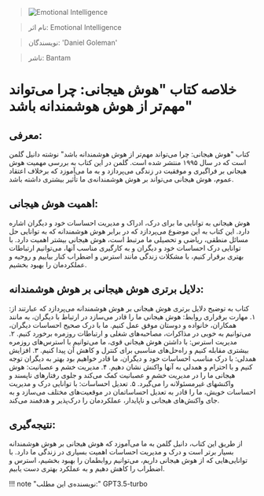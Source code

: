 
> ![Emotional Intelligence](http://books.google.com/books/content?id=OgXxhmGiRB0C&printsec=frontcover&img=1&zoom=1&edge=curl&source=gbs_api)

> نام اثر: Emotional Intelligence 

> نویسندگان: 'Daniel Goleman'

> ناشر: Bantam




# خلاصه کتاب "هوش هیجانی: چرا می‌تواند مهم‌تر از هوش هوشمندانه باشد"

## معرفی:
کتاب "هوش هیجانی: چرا می‌تواند مهم‌تر از هوش هوشمندانه باشد" نوشته دانیل گلمن است که در سال ۱۹۹۵ منتشر شده است. گلمن در این کتاب به بررسی مهمیت هوش هیجانی بر فراگیری و موفقیت در زندگی می‌پردازد و به ما می‌آموزد که برخلاف اعتقاد عموم، هوش هیجانی می‌تواند بر هوش هوشمندانه‌ی ما تأثیر بیشتری داشته باشد.

## اهمیت هوش هیجانی:
هوش هیجانی به توانایی ما برای درک، ادراک و مدیریت احساسات خود و دیگران اشاره دارد. این کتاب به این موضوع می‌پردازد که در برابر هوش هوشمندانه که به توانایی حل مسائل منطقی، ریاضی و تحصیلی ما مرتبط است، هوش هیجانی بیشتر اهمیت دارد. با توانایی درک احساسات خود و دیگران و به کارگیری مناسب آنها، می‌توانیم ارتباطات بهتری برقرار کنیم، با مشکلات زندگی مانند استرس و اضطراب کنار بیاییم و روحیه و عملکردمان را بهبود بخشیم.

## دلایل برتری هوش هیجانی بر هوش هوشمندانه:
کتاب به توضیح دلایل برتری هوش هیجانی بر هوش هوشمندانه می‌پردازد که عبارتند از:
۱. مهارت برقراری روابط: هوش هیجانی ما را قادر می‌سازد در ارتباط با دیگران، به مانند همکاران، خانواده و دوستان موفق عمل کنیم. ما با درک صحیح احساسات دیگران، می‌توانیم به خوبی در مذاکرات، مصاحبه‌های شغلی و ارتباطات روزمره برخورد کنیم.
۲. مدیریت استرس: با داشتن هوش هیجانی قوی، ما می‌توانیم با استرس‌های روزمره بیشتری مقابله کنیم و راه‌حل‌های مناسبی برای کنترل و کاهش آن پیدا کنیم.
۳. افزایش همدلی: با درک مناسب احساسات خود و دیگران، ما قادر خواهیم بود بهتر به دیگران توجه کنیم و با احترام و همدلی به آنها واکنش نشان دهیم.
۴. مدیریت خشم و عصبانیت: هوش هیجانی ما را در مدیریت خشم و عصبانیت کمک می‌کند و جلوی رفتارهای ناپسند و واکنشهای غیرمسئولانه را می‌گیرد.
۵. تعدیل احساسات: با توانایی درک و مدیریت احساسات خویش، ما را قادر به تعدیل احساساتمان در موقعیت‌های مختلف می‌سازد و به جای واکنش‌های هیجانی و ناپایدار، عملکردمان را درک‌پذیر و هدفمند می‌کند.

## نتیجه‌گیری:
از طریق این کتاب، دانیل گلمن به ما می‌آموزد که هوش هیجانی بر هوش هوشمندانه بسیار برتر است و درک و مدیریت احساسات اهمیت بسیاری در زندگی ما دارد. با توانایی‌هایی که از هوش هیجانی داریم، می‌توانیم روابطمان را بهبود بخشیم، استرس و اضطراب را کاهش دهیم و به عملکرد بهتری دست یابیم.


!!! note "نویسنده‌ی این مطلب:"
    GPT3.5-turbo


